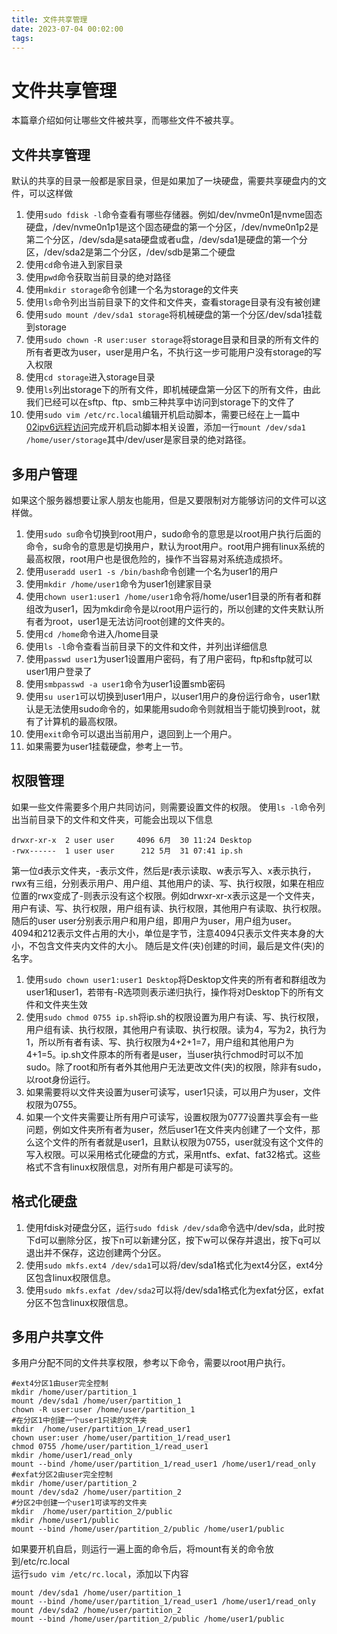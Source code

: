 ```yaml
---
title: 文件共享管理
date: 2023-07-04 00:02:00
tags:
---
```

# 文件共享管理
本篇章介绍如何让哪些文件被共享，而哪些文件不被共享。
## 文件共享管理
默认的共享的目录一般都是家目录，但是如果加了一块硬盘，需要共享硬盘内的文件，可以这样做  
1. 使用`sudo fdisk -l`命令查看有哪些存储器。例如/dev/nvme0n1是nvme固态硬盘，/dev/nvme0n1p1是这个固态硬盘的第一个分区，/dev/nvme0n1p2是第二个分区，/dev/sda是sata硬盘或者u盘，/dev/sda1是硬盘的第一个分区，/dev/sda2是第二个分区，/dev/sdb是第二个硬盘 
2. 使用`cd`命令进入到家目录
3. 使用`pwd`命令获取当前目录的绝对路径
4. 使用`mkdir storage`命令创建一个名为storage的文件夹
5. 使用`ls`命令列出当前目录下的文件和文件夹，查看storage目录有没有被创建
6. 使用`sudo mount /dev/sda1 storage`将机械硬盘的第一个分区/dev/sda1挂载到storage
7. 使用`sudo chown -R user:user storage`将storage目录和目录的所有文件的所有者更改为user，user是用户名，不执行这一步可能用户没有storage的写入权限
8. 使用`cd storage`进入storage目录
9. 使用`ls`列出storage下的所有文件，即机械硬盘第一分区下的所有文件，由此我们已经可以在sftp、ftp、smb三种共享中访问到storage下的文件了
10. 使用`sudo vim /etc/rc.local`编辑开机启动脚本，需要已经在上一篇中[02ipv6远程访问](2023/07/02/02ipv6%E8%BF%9C%E7%A8%8B%E8%AE%BF%E9%97%AE)完成开机启动脚本相关设置，添加一行`mount /dev/sda1 /home/user/storage`其中/dev/user是家目录的绝对路径。
## 多用户管理
如果这个服务器想要让家人朋友也能用，但是又要限制对方能够访问的文件可以这样做。
1. 使用`sudo su`命令切换到root用户，sudo命令的意思是以root用户执行后面的命令，su命令的意思是切换用户，默认为root用户。root用户拥有linux系统的最高权限，root用户也是很危险的，操作不当容易对系统造成损坏。
2. 使用`useradd user1 -s /bin/bash`命令创建一个名为user1的用户
3. 使用`mkdir /home/user1`命令为user1创建家目录
4. 使用`chown user1:user1 /home/user1`命令将/home/user1目录的所有者和群组改为user1，因为mkdir命令是以root用户运行的，所以创建的文件夹默认所有者为root，user1是无法访问root创建的文件夹的。
5. 使用`cd /home`命令进入/home目录
6. 使用`ls -l`命令查看当前目录下的文件和文件，并列出详细信息
7. 使用`passwd user1`为user1设置用户密码，有了用户密码，ftp和sftp就可以user1用户登录了
8. 使用`smbpasswd -a user1`命令为user1设置smb密码
9. 使用`su user1`可以切换到user1用户，以user1用户的身份运行命令，user1默认是无法使用sudo命令的，如果能用sudo命令则就相当于能切换到root，就有了计算机的最高权限。
10. 使用`exit`命令可以退出当前用户，退回到上一个用户。
11. 如果需要为user1挂载硬盘，参考上一节。
## 权限管理
如果一些文件需要多个用户共同访问，则需要设置文件的权限。
使用`ls -l`命令列出当前目录下的文件和文件夹，可能会出现以下信息

    drwxr-xr-x  2 user user     4096 6月  30 11:24 Desktop
    -rwx------  1 user user      212 5月  31 07:41 ip.sh
第一位d表示文件夹，-表示文件，然后是r表示读取、w表示写入、x表示执行，rwx有三组，分别表示用户、用户组、其他用户的读、写、执行权限，如果在相应位置的rwx变成了-则表示没有这个权限。例如drwxr-xr-x表示这是一个文件夹，用户有读、写、执行权限，用户组有读、执行权限，其他用户有读取、执行权限。  
随后的user user分别表示用户和用户组，即用户为user，用户组为user。  
4094和212表示文件占用的大小，单位是字节，注意4094只表示文件夹本身的大小，不包含文件夹内文件的大小。
随后是文件(夹)创建的时间，最后是文件(夹)的名字。
1. 使用`sudo chown user1:user1 Desktop`将Desktop文件夹的所有者和群组改为user1和user1，若带有-R选项则表示递归执行，操作将对Desktop下的所有文件和文件夹生效
2. 使用`sudo chmod 0755 ip.sh`将ip.sh的权限设置为用户有读、写、执行权限，用户组有读、执行权限，其他用户有读取、执行权限。读为4，写为2，执行为1，所以所有者有读、写、执行权限为4+2+1=7，用户组和其他用户为4+1=5。ip.sh文件原本的所有者是user，当user执行chmod时可以不加sudo。除了root和所有者外其他用户无法更改文件(夹)的权限，除非有sudo，以root身份运行。
3. 如果需要将以文件夹设置为user可读写，user1只读，可以用户为user，文件权限为0755。
4. 如果一个文件夹需要让所有用户可读写，设置权限为0777设置共享会有一些问题，例如文件夹所有者为user，然后user1在文件夹内创建了一个文件，那么这个文件的所有者就是user1，且默认权限为0755，user就没有这个文件的写入权限。可以采用格式化硬盘的方式，采用ntfs、exfat、fat32格式。这些格式不含有linux权限信息，对所有用户都是可读写的。
## 格式化硬盘
1. 使用fdisk对硬盘分区，运行`sudo fdisk /dev/sda`命令选中/dev/sda，此时按下d可以删除分区，按下n可以新建分区，按下w可以保存并退出，按下q可以退出并不保存，这边创建两个分区。
2. 使用`sudo mkfs.ext4 /dev/sda1`可以将/dev/sda1格式化为ext4分区，ext4分区包含linux权限信息。
3. 使用`sudo mkfs.exfat /dev/sda2`可以将/dev/sda1格式化为exfat分区，exfat分区不包含linux权限信息。
## 多用户共享文件
多用户分配不同的文件共享权限，参考以下命令，需要以root用户执行。

    #ext4分区1由user完全控制
    mkdir /home/user/partition_1 
    mount /dev/sda1 /home/user/partition_1
    chown -R user:user /home/user/partition_1
    #在分区1中创建一个user1只读的文件夹
    mkdir  /home/user/partition_1/read_user1 
    chown user:user /home/user/partition_1/read_user1
    chmod 0755 /home/user/partition_1/read_user1
    mkdir /home/user1/read_only
    mount --bind /home/user/partition_1/read_user1 /home/user1/read_only
    #exfat分区2由user完全控制
    mkdir /home/user/partition_2 
    mount /dev/sda2 /home/user/partition_2
    #分区2中创建一个user1可读写的文件夹
    mkdir  /home/user/partition_2/public 
    mkdir /home/user1/public
    mount --bind /home/user/partition_2/public /home/user1/public
如果要开机自启，则运行一遍上面的命令后，将mount有关的命令放到/etc/rc.local  
运行`sudo vim /etc/rc.local`，添加以下内容

    mount /dev/sda1 /home/user/partition_1
    mount --bind /home/user/partition_1/read_user1 /home/user1/read_only
    mount /dev/sda2 /home/user/partition_2
    mount --bind /home/user/partition_2/public /home/user1/public